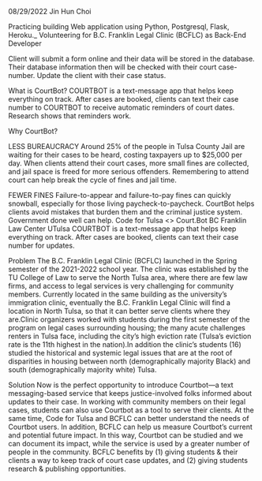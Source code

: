 08/29/2022
Jin Hun Choi

Practicing building Web application using Python, Postgresql, Flask, Heroku._
Volunteering for B.C. Franklin Legal Clinic (BCFLC) as Back-End Developer

Client will submit a form online and their data will be stored in the database.
Their database information then will be checked with their court case-number.
Update the client with their case status.


What is CourtBot?
COURTBOT is a text-message app that helps keep everything on track. After cases are booked, clients can text their case number to COURTBOT to receive automatic reminders of court dates. Research shows that reminders work.

Why CourtBot?

LESS BUREAUCRACY
Around 25% of the people in Tulsa County Jail are waiting for their cases to be heard, costing taxpayers up to $25,000 per day. When clients attend their court cases, more small fines are collected, and jail space is freed for more serious offenders. Remembering to attend court can help break the cycle of fines and jail time.


FEWER FINES
Failure-to-appear and failure-to-pay fines can quickly snowball, especially for those living paycheck-to-paycheck. CourtBot helps clients avoid mistakes that burden them and the criminal justice system. Government done well can help.
Code for Tulsa <> Court.Bot BC Franklin Law Center UTulsa
COURTBOT is a text-message app that helps keep everything on track. After cases are booked, clients can text their case number for updates.



Problem
The B.C. Franklin Legal Clinic (BCFLC) launched in the Spring semester of the 2021-2022 school year. The clinic was established by the TU College of Law to serve the North Tulsa area, where there are few law firms, and access to legal services is very challenging for community members. Currently located in the same building as the university’s immigration clinic, eventually the B.C. Franklin Legal Clinic will find a location in North Tulsa, so that it can better serve clients where they are.Clinic organizers worked with students during the first semester of the program on legal cases surrounding housing; the many acute challenges renters in Tulsa face, including the city’s high eviction rate (Tulsa’s eviction rate is the 11th highest in the nation).In addition the clinic’s students (16) studied the historical and systemic legal issues that are at the root of disparities in housing between north (demographically majority Black) and south (demographically majority white) Tulsa.

Solution
Now is the perfect opportunity to introduce Courtbot—a text messaging-based service that keeps justice-involved folks informed about updates to their case. In working with community members on their legal cases, students can also use Courtbot as a tool to serve their clients. At the same time, Code for Tulsa and BCFLC can better understand the needs of Courtbot users. In addition, BCFLC can help us measure Courtbot’s current and potential future impact. In this way, Courtbot can be studied and we can document its impact, while the service is used by a greater number of people in the community. BCFLC benefits by (1) giving students & their clients a way to keep track of court case updates, and (2) giving students research & publishing opportunities.

